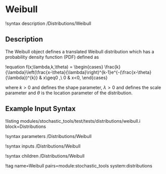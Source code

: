 # Weibull

!syntax description /Distributions/Weibull

## Description

The Weibull object defines a translated Weibull distribution which
has a probability density function (PDF) defined as

!equation
f(x;\lambda,k,\theta) =
\begin{cases}
\frac{k}{\lambda}\left(\frac{x-\theta}{\lambda}\right)^{k-1}e^{-(\frac{x-\theta}{\lambda})^{k}} & x\geq0 ,\\
0 & x<0,
\end{cases}

where $k > 0$ and defines the shape parameter, $\lambda > 0$ and defines the scale parameter and $\theta$ is the location parameter of the distribution.

## Example Input Syntax

!listing modules/stochastic_tools/test/tests/distributions/weibull.i block=Distributions

!syntax parameters /Distributions/Weibull

!syntax inputs /Distributions/Weibull

!syntax children /Distributions/Weibull

!tag name=Weibull pairs=module:stochastic_tools system:distributions
